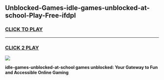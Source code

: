 
## Unblocked-Games-idle-games-unblocked-at-school-Play-Free-ifdpl
<h3>
<a href="https://premium76.site?title=idle-games-unblocked-at-school&ref=19M">CLICK TO PLAY</a></h3>
<hr>

<h3>
<a href="https://premium76.site?title=idle-games-unblocked-at-school&ref=19M">CLICK 2 PLAY</a>
  
</h3>

<a href="https://premium76.site?title=idle-games-unblocked-at-school&ref=19M"><img src="https://clearcache.store/games.png"></a>


**idle-games-unblocked-at-school games unblocked: Your Gateway to Fun and Accessible Online Gaming**
